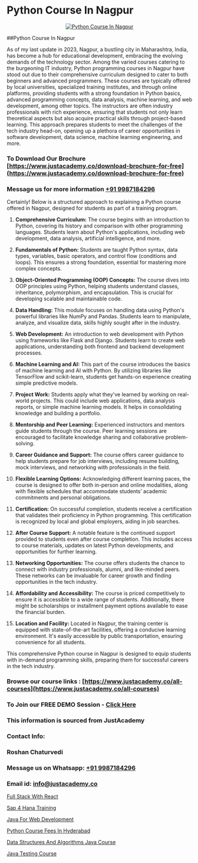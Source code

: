# Python Course In Nagpur

<p align="center">
  <a href="https://justacademy.co/course-detail/python-training">
    <img src="https://justacademy.co/storage2/course_image/1709713400_course_image.webp" alt="Python Course In Nagpur">
  </a>
</p>
##Python Course In Nagpur

As of my last update in 2023, Nagpur, a bustling city in Maharashtra, India, has become a hub for educational development, embracing the evolving demands of the technology sector. Among the varied courses catering to the burgeoning IT industry, Python programming courses in Nagpur have stood out due to their comprehensive curriculum designed to cater to both beginners and advanced programmers. These courses are typically offered by local universities, specialized training institutes, and through online platforms, providing students with a strong foundation in Python basics, advanced programming concepts, data analysis, machine learning, and web development, among other topics. The instructors are often industry professionals with rich experience, ensuring that students not only learn theoretical aspects but also acquire practical skills through project-based learning. This approach prepares students to meet the challenges of the tech industry head-on, opening up a plethora of career opportunities in software development, data science, machine learning engineering, and more.
### To Download Our Brochure [https://www.justacademy.co/download-brochure-for-free](https://www.justacademy.co/download-brochure-for-free)
### Message us for more information [+91 9987184296](https://api.whatsapp.com/send?phone=919987184296)
Certainly! Below is a structured approach to explaining a Python course offered in Nagpur, designed for students as part of a training program.

1) **Comprehensive Curriculum:** The course begins with an introduction to Python, covering its history and comparison with other programming languages. Students learn about Python's applications, including web development, data analysis, artificial intelligence, and more.

2) **Fundamentals of Python:** Students are taught Python syntax, data types, variables, basic operators, and control flow (conditions and loops). This ensures a strong foundation, essential for mastering more complex concepts.

3) **Object-Oriented Programming (OOP) Concepts:** The course dives into OOP principles using Python, helping students understand classes, inheritance, polymorphism, and encapsulation. This is crucial for developing scalable and maintainable code.

4) **Data Handling:** This module focuses on handling data using Python's powerful libraries like NumPy and Pandas. Students learn to manipulate, analyze, and visualize data, skills highly sought after in the industry.

5) **Web Development:** An introduction to web development with Python using frameworks like Flask and Django. Students learn to create web applications, understanding both frontend and backend development processes.

6) **Machine Learning and AI:** This part of the course introduces the basics of machine learning and AI with Python. By utilizing libraries like TensorFlow and scikit-learn, students get hands-on experience creating simple predictive models.

7) **Project Work:** Students apply what they've learned by working on real-world projects. This could include web applications, data analysis reports, or simple machine learning models. It helps in consolidating knowledge and building a portfolio.

8) **Mentorship and Peer Learning:** Experienced instructors and mentors guide students through the course. Peer learning sessions are encouraged to facilitate knowledge sharing and collaborative problem-solving.

9) **Career Guidance and Support:** The course offers career guidance to help students prepare for job interviews, including resume building, mock interviews, and networking with professionals in the field.

10) **Flexible Learning Options:** Acknowledging different learning paces, the course is designed to offer both in-person and online modalities, along with flexible schedules that accommodate students’ academic commitments and personal obligations.

11) **Certification:** On successful completion, students receive a certification that validates their proficiency in Python programming. This certification is recognized by local and global employers, aiding in job searches.

12) **After Course Support:** A notable feature is the continued support provided to students even after course completion. This includes access to course materials, updates on latest Python developments, and opportunities for further learning.

13) **Networking Opportunities:** The course offers students the chance to connect with industry professionals, alumni, and like-minded peers. These networks can be invaluable for career growth and finding opportunities in the tech industry.

14) **Affordability and Accessibility:** The course is priced competitively to ensure it is accessible to a wide range of students. Additionally, there might be scholarships or installment payment options available to ease the financial burden.

15) **Location and Facility:** Located in Nagpur, the training center is equipped with state-of-the-art facilities, offering a conducive learning environment. It's easily accessible by public transportation, ensuring convenience for all students.

This comprehensive Python course in Nagpur is designed to equip students with in-demand programming skills, preparing them for successful careers in the tech industry.

### Browse our course links : [https://www.justacademy.co/all-courses](https://www.justacademy.co/all-courses) 
### To Join our FREE DEMO Session - [Click Here](https://www.justacademy.co/register-for-course-demo)


### This information is sourced from JustAcademy
### Contact Info:
### Roshan Chaturvedi
### Message us on Whatsapp: [+91 9987184296](https://api.whatsapp.com/send?phone=919987184296)
### Email id: [info@justacademy.co](mailto:info@justacademy.co)
                
[Full Stack With React](https://www.linkedin.com/pulse/full-stack-react-justacademy-chandigarh-pqqze?trackingId=JhWqynVb2iHzXOWZk6Fbeg%3D%3D&lipi=urn%3Ali%3Apage%3Ad_flagship3_company_admin%3BWufQlDx4QTmF2D0sEhqzSw%3D%3D)

[Sap 4 Hana Training](https://www.linkedin.com/pulse/sap-4-hana-training-justacademy-kolkata-l5jxc/)

[Java For Web Development](https://medium.com/@ranepooja/java-for-web-development-fac2ede2d10f)

[Python Course Fees In Hyderabad](https://medium.com/@ranemanish460/python-course-fees-in-hyderabad-44f598fca9d1)

[Data Structures And Algorithms Java Course](https://justacademyin.github.io/justacademy/data-structures-and-algorithms-java-course)

[Java Testing Course](https://justacademyin.github.io/justacademy/java-testing-course)

